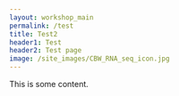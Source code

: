 ```yaml
---
layout: workshop_main
permalink: /test
title: Test2
header1: Test
header2: Test page
image: /site_images/CBW_RNA_seq_icon.jpg
---
```


This is some content. 

